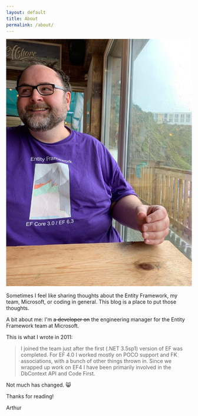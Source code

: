 ```yaml
---
layout: default
title: About
permalink: /about/
---
```


<img class="just-me" src="/assets/me.jpg" alt="Me">

Sometimes I feel like sharing thoughts about the Entity Framework, my team, Microsoft, or coding in general.
This blog is a place to put those thoughts.

A bit about me: I'm ~~a developer on~~ the engineering manager for the Entity Framework team at Microsoft.

This is what I wrote in 2011:

> I joined the team just after the first (.NET 3.5sp1) version of EF was completed.
For EF 4.0 I worked mostly on POCO support and FK associations, with a bunch of other things thrown in.
Since we wrapped up work on EF4 I have been primarily involved in the DbContext API and Code First.

Not much has changed. :smile_cat:

Thanks for reading!

Arthur